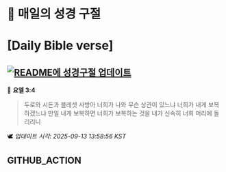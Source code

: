 # 🙏 매일의 성경 구절
# [Daily Bible verse]
## [![README에 성경구절 업데이트](https://github.com/DONGSUKA/first_test/actions/workflows/update-readme-bible.yml/badge.svg)](https://github.com/DONGSUKA/first_test/actions/workflows/update-readme-bible.yml)
<!-- START_BIBLE_VERSE -->
📖 **요엘 3:4**
> 두로와 시돈과 블레셋 사방아 너희가 나와 무슨 상관이 있느냐 너희가 내게 보복하겠느냐 만일 내게 보복하면 너희가 보복하는 것을 내가 신속히 너희 머리에 돌리리니

🕊️ _업데이트 시각: 2025-09-13 13:58:56 KST_
  <!-- END_BIBLE_VERSE -->
## GITHUB_ACTION
